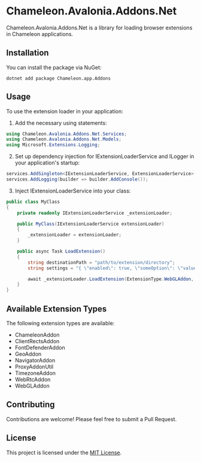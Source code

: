 # Chameleon.Avalonia.Addons.Net

Chameleon.Avalonia.Addons.Net is a library for loading browser extensions in Chameleon applications.

## Installation

You can install the package via NuGet:

```
dotnet add package Chameleon.app.Addons
```

## Usage

To use the extension loader in your application:

1. Add the necessary using statements:

```csharp
using Chameleon.Avalonia.Addons.Net.Services;
using Chameleon.Avalonia.Addons.Net.Models;
using Microsoft.Extensions.Logging;
```

2. Set up dependency injection for IExtensionLoaderService and ILogger in your application's startup:

```csharp
services.AddSingleton<IExtensionLoaderService, ExtensionLoaderService>();
services.AddLogging(builder => builder.AddConsole());
```

3. Inject IExtensionLoaderService into your class:

```csharp
public class MyClass
{
    private readonly IExtensionLoaderService _extensionLoader;

    public MyClass(IExtensionLoaderService extensionLoader)
    {
        _extensionLoader = extensionLoader;
    }

    public async Task LoadExtension()
    {
        string destinationPath = "path/to/extension/directory";
        string settings = "{ \"enabled\": true, \"someOption\": \"value\" }";

        await _extensionLoader.LoadExtension(ExtensionType.WebGLAddon, destinationPath, settings);
    }
}
```

## Available Extension Types

The following extension types are available:

- ChameleonAddon
- ClientRectsAddon
- FontDefenderAddon
- GeoAddon
- NavigatorAddon
- ProxyAddonUtil
- TimezoneAddon
- WebRtcAddon
- WebGLAddon

## Contributing

Contributions are welcome! Please feel free to submit a Pull Request.

## License

This project is licensed under the [MIT License](LICENSE).
